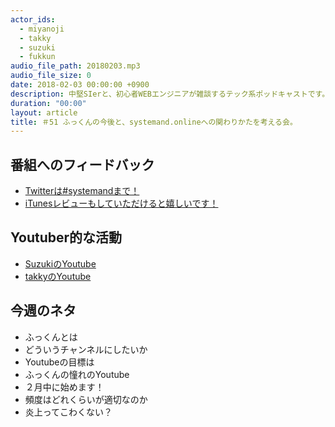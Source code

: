 ```yaml
---
actor_ids:
  - miyanoji
  - takky
  - suzuki
  - fukkun
audio_file_path: 20180203.mp3
audio_file_size: 0
date: 2018-02-03 00:00:00 +0900
description: 中堅SIerと、初心者WEBエンジニアが雑談するテック系ポッドキャストです。
duration: "00:00"
layout: article
title: ＃51 ふっくんの今後と、systemand.onlineへの関わりかたを考える会。
---
```

## 番組へのフィードバック
* [Twitterは#systemandまで！](https://twitter.com/search?q=%23systemand)
* [iTunesレビューもしていただけると嬉しいです！](https://itunes.apple.com/jp/podcast/systemand-online/id1205168408?mt=2)

## Youtuber的な活動
* [SuzukiのYoutube](https://www.youtube.com/channel/UCqTozqKO5AWD8OccCnW3Rvw)
* [takkyのYoutube](https://www.youtube.com/channel/UCtoXGiMeDggQPdGoanDE2sA)


## 今週のネタ
* ふっくんとは
* どういうチャンネルにしたいか
* Youtubeの目標は
* ふっくんの憧れのYoutube
* ２月中に始めます！
* 頻度はどれくらいが適切なのか
* 炎上ってこわくない？

